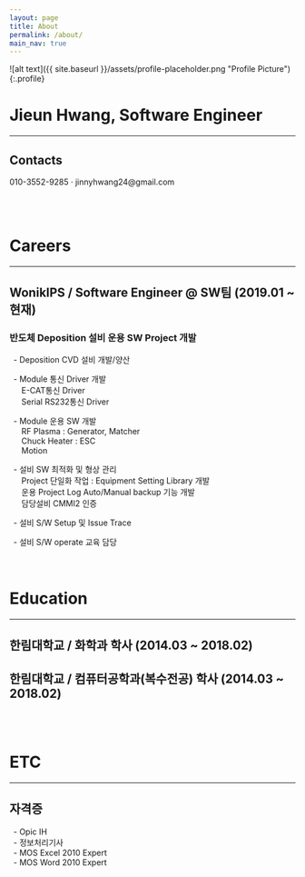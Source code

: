```yaml
---
layout: page
title: About
permalink: /about/
main_nav: true
---
```


![alt text]({{ site.baseurl }}/assets/profile-placeholder.png "Profile Picture"){:.profile}

<h1>Jieun Hwang, Software Engineer</h1>
<hr>
<h2>Contacts</h2>
010-3552-9285 · jinnyhwang24@gmail.com <br/>
<!-- <h2>보유 역량 요약</h2> -->

<br/><br/>


<h1>Careers</h1>
<hr>
<h2>WonikIPS / Software Engineer @ SW팀 (2019.01 ~ 현재)</h2>
<h3>반도체 Deposition 설비 운용 SW Project 개발</h3>
&ensp;- Deposition CVD 설비 개발/양산<br/>

&ensp;- Module 통신 Driver 개발<br/>
&ensp;&ensp;&ensp;E-CAT통신 Driver<br/>
&ensp;&ensp;&ensp;Serial RS232통신 Driver<br/>

&ensp;- Module 운용 SW 개발<br/>
&ensp;&ensp;&ensp;RF Plasma : Generator, Matcher<br/>
&ensp;&ensp;&ensp;Chuck Heater : ESC<br/>
&ensp;&ensp;&ensp;Motion<br/>

&ensp;- 설비 SW 최적화 및 형상 관리<br/>
&ensp;&ensp;&ensp;Project 단일화 작업 : Equipment Setting Library 개발<br/>
&ensp;&ensp;&ensp;운용 Project Log Auto/Manual backup 기능 개발<br/>
&ensp;&ensp;&ensp;담당설비 CMMI2 인증<br/>
<!--&ensp;&ensp;&ensp;code 최적화로 개발 업무 효율 증가 및 개발 기간 단축에 기여<br/> -->

&ensp;- 설비 S/W Setup 및 Issue Trace<br/>

&ensp;- 설비 S/W operate 교육 담당<br/>
<br/><br/>

<h1>Education</h1>
<hr>
<h2>한림대학교 / 화학과 학사 (2014.03 ~ 2018.02)</h2>
<h2>한림대학교 / 컴퓨터공학과(복수전공) 학사 (2014.03 ~ 2018.02)</h2>
<br/><br/>

<h1>ETC</h1>
<hr>
<h2>자격증</h2>
&ensp;- Opic IH<br/>
&ensp;- 정보처리기사<br/>
&ensp;- MOS Excel 2010 Expert<br/>
&ensp;- MOS Word 2010 Expert<br/>
<br/><br/>


<!--
작성 중...🛠🛠🛠


설비 SW 엔지니어로 일한지 어느덧 6년차..
개발 공부와 일상 기록을 위해 블로그 시작!

1. 알고리즘 공부 upload (private)
2. 프로젝트 했었던 파일과 사진 upload (private)
3. 개발 공부 (public)
4. 시시콜콜 일상 기록 (public)

성의 없는 About은 블로그 운영하다 보면서 개선할 예정
😎😎😎😎😎😎
-->

<!--
Centrarium is a custom theme for Jekyll, made by [Ben Centra][bencentra] for his own blog. He'd be humbled if you liked it enough to use it as well! Installation and configuration instructions can be found in the [GitHub repository](https://github.com/bencentra/centrarium).

This page is a good place to write about yourself, your project, your product, or whatever it is your site is for. You can replace the image above, or you can get rid of it entirely. 

You can find out more info about customizing your Jekyll theme, as well as basic Jekyll usage documentation at [jekyllrb.com](http://jekyllrb.com/). And you can find the source code for Jekyll at [github.com/jekyll/jekyll](https://github.com/jekyll/jekyll)

[centrarium]: https://github.com/bencentra/centrarium
[bencentra]: http://bencentra.com
[jekyll]: https://github.com/jekyll/jekyll
-->